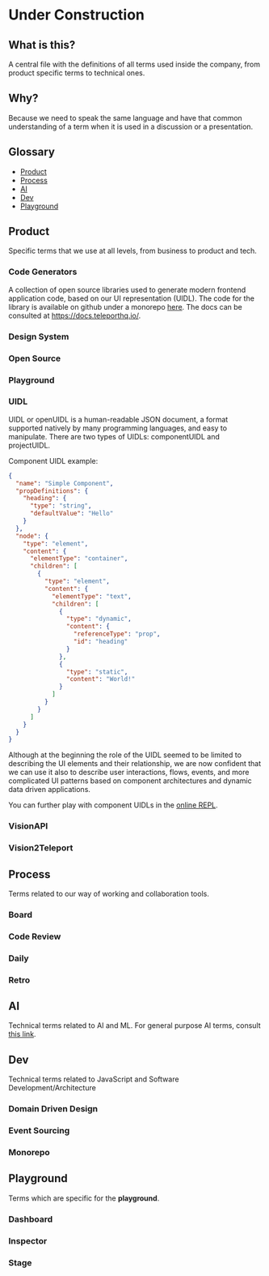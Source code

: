 # Under Construction
## What is this?
A central file with the definitions of all terms used inside the company, from product specific terms to technical ones.

## Why?
Because we need to speak the same language and have that common understanding of a term when it is used in a discussion or a presentation.

## Glossary

* [Product](#product)
* [Process](#process)
* [AI](#ai)
* [Dev](#dev)
* [Playground](#playground)

## Product
Specific terms that we use at all levels, from business to product and tech.

### Code Generators
A collection of open source libraries used to generate modern frontend application code, based on our UI representation (UIDL). The code for the library is available on github under a monorepo [here](https://github.com/teleporthq/teleport-code-generators). The docs can be consulted at https://docs.teleporthq.io/.

### Design System

### Open Source

### Playground

### UIDL
UIDL or openUIDL is a human-readable JSON document, a format supported natively by many programming languages, and easy to manipulate. There are two types of UIDLs: componentUIDL and projectUIDL.

Component UIDL example:
```json
{
  "name": "Simple Component",
  "propDefinitions": {
    "heading": {
      "type": "string",
      "defaultValue": "Hello"
    }
  },
  "node": {
    "type": "element",
    "content": {
      "elementType": "container",
      "children": [
        {
          "type": "element",
          "content": {
            "elementType": "text",
            "children": [
              {
                "type": "dynamic",
                "content": {
                  "referenceType": "prop",
                  "id": "heading"
                }
              },
              {
                "type": "static",
                "content": "World!"
              }
            ]
          }
        }
      ]
    }
  }
}
```

Although at the beginning the role of the UIDL seemed to be limited to describing the UI elements and their relationship, we are now confident that we can use it also to describe user interactions, flows, events, and more complicated UI patterns based on component architectures and dynamic data driven applications.

You can further play with component UIDLs in the [online REPL](https://repl.teleporthq.io/).

### VisionAPI

### Vision2Teleport

## Process

Terms related to our way of working and collaboration tools.

### Board

### Code Review

### Daily

### Retro

## AI

Technical terms related to AI and ML. For general purpose AI terms, consult [this link](https://developers.google.com/machine-learning/glossary).

## Dev

Technical terms related to JavaScript and Software Development/Architecture

### Domain Driven Design

### Event Sourcing

### Monorepo

## Playground

Terms which are specific for the **playground**.

### Dashboard

### Inspector

### Stage
